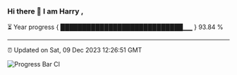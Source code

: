 ### Hi there 👋 I am Harry , 

⏳ Year progress { ████████████████████████████▁▁ } 93.84 %

---

⏰ Updated on Sat, 09 Dec 2023 12:26:51 GMT

![Progress Bar CI](https://github.com/duykhang68/duykhang68/workflows/Progress%20Bar%20CI/badge.svg)
